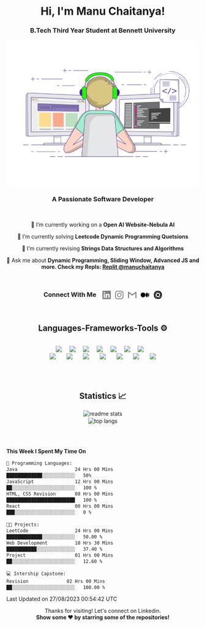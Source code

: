 <!-- Heading -->
<h1 align="center">Hi, I'm Manu Chaitanya!</h1>
<h3 align="center">B.Tech Third Year Student at Bennett University</h3>
<p align = "center"> <img  title="Manu Chaitanya" alt="Manu Chaitanya" width="600" src="./logos/animation.gif" /> </p>

<h3 align="center">A Passionate Software Developer </h3>

<br/>


<!-- About -->
<div align="center">
 
 🔭 I’m currently working on a **Open AI Website-Nebula AI**

 🦾 I’m currently solving **Leetcode Dynamic Programming Quetsions**
 
 🌱 I’m currently revising **Strings Data Structures and Algorithms**

 💬 Ask me about **Dynamic Programming, Sliding Window, Advanced JS and more. Check my Repls: [Replit @manuchaitanya](https://replit.com/@ManuChaitanya)**

</div>

 
<br/>


 <!-- Connect -->
 <h3 align = "center">
  Connect With Me &nbsp;&nbsp;
  <a href="www.linkedin.com/in/manuchaitanya"><img align="center" title="LinkedIn - Manu Chaitanya" alt="LinkedIn" width="22px" src="./logos/linkedin.svg" /></a>&nbsp;&nbsp;
  <a href="https://www.instagram.com/m7chaitanya/"><img align="center" title="Instagram - Manu Chaitanya" alt="Instagram" width="22px" src="./logos/instagram.svg" /></a>&nbsp;&nbsp;
  <a href="mailto:root2924100@gmail.com"><img align="center" title="Mail - Manu Chaitanya" alt="Mail" width="22px" src="./logos/gmail.svg" /></a>&nbsp;&nbsp;
  <a href="https://medium.com/@manuchaitanya"><img align="center" title="Medium - Manu Chaitanya" alt="Medium" width="22px" src="./logos/medium-icon-svgrepo-com.svg" /></a>&nbsp;&nbsp;
  <a href="https://replit.com/@ManuChaitanya"><img align="center" title="Replit - Manu Chaitanya" alt="Replit" width="22px" src="./logos/replit.svg" /></a>
</h3>


<br>


 <!-- Language Framework -->
<h2 align="center">Languages-Frameworks-Tools ⚙️ </h2>
<br/>
<div align="center">
    <img src="https://skillicons.dev/icons?i=java" />&nbsp;&nbsp;&nbsp;&nbsp;
    <img src="https://skillicons.dev/icons?i=html" />&nbsp;&nbsp;&nbsp;&nbsp;
    <img src="https://skillicons.dev/icons?i=css" />&nbsp;&nbsp;&nbsp;&nbsp;
    <img src="https://skillicons.dev/icons?i=javascript" />&nbsp;&nbsp;&nbsp;&nbsp;
    <img src="https://skillicons.dev/icons?i=bootstrap" />&nbsp;&nbsp;&nbsp;&nbsp;
    <img src="https://skillicons.dev/icons?i=mysql" />&nbsp;&nbsp;&nbsp;&nbsp;
    <img src="https://skillicons.dev/icons?i=php" />&nbsp;&nbsp;&nbsp;&nbsp;
 <br/>
    <img src="https://skillicons.dev/icons?i=react" />&nbsp;&nbsp;&nbsp;&nbsp;&nbsp;&nbsp;
    <img src="https://skillicons.dev/icons?i=mongodb" />&nbsp;&nbsp;&nbsp;&nbsp;&nbsp;&nbsp;
    <img src="https://skillicons.dev/icons?i=nodejs" />&nbsp;&nbsp;&nbsp;&nbsp;&nbsp;&nbsp;
    <img src="https://skillicons.dev/icons?i=express" />&nbsp;&nbsp;&nbsp;&nbsp;&nbsp;&nbsp;
    <img src="https://skillicons.dev/icons?i=vscode" />&nbsp;&nbsp;&nbsp;&nbsp;&nbsp;&nbsp;
    <img src="https://skillicons.dev/icons?i=git" />&nbsp;&nbsp;&nbsp;&nbsp;&nbsp;&nbsp;
    <img src="https://skillicons.dev/icons?i=github" />
</div>


<br/><br/>


<!-- Statistics -->
<h2 align="center">Statistics 📈</h2>
<div align=center>
  <img width=600 src="https://github-readme-stats-salesp07.vercel.app/api?username=manuchaitanya17&count_private=true&show_icons=true&theme=react&rank_icon=github&border_radius=10" alt="readme stats" />
 
 <br>
 
  <img width=600 align="center" src="https://github-readme-stats-salesp07.vercel.app/api/top-langs/?username=manuchaitanya17&langs_count=8&layout=compact&theme=react&border_radius=10&size_weight=1&count_weight=1&exclude_repo=github-readme-stats" alt="top langs" />
</div>


<br/><br/>

**This Week I Spent My Time On** 

```text
💬 Programming Languages: 
Java                     24 Hrs 00 Mins        █████████████░░░░░░░░░░░░   50% 
JavaScript               12 Hrs 00 Mins        ██░░░░░░░░░░░░░░░░░░░░░░░   100 %
HTML, CSS Revision       08 Hrs 00 Mins        █████████████████████████   100 % 
React                    00 Hrs 00 Mins        ███░░░░░░░░░░░░░░░░░░░░░░   0 % 

🐱‍💻 Projects:
LeetCode                 24 Hrs 00 Mins        █████████████░░░░░░░░░░░░   50.00 % 
Web Development          18 Hrs 30 Mins        ███████████░░░░░░░░░░░░░░   37.40 % 
Project                  01 Hrs 00 Mins        ██░░░░░░░░░░░░░░░░░░░░░░░   12.60 % 

💻 Intership Capstone: 
Revision              02 Hrs 00 Mins           ██░░░░░░░░░░░░░░░░░░░░░░░   100.00 % 
```
Last Updated on 27/08/2023 00:54:42 UTC

<p align="center">
    Thanks for visiting!
    Let's connect on Linkedin.
    <br>
    <b>
      Show some ❤️ by starring some of the repositories!
    </b>
</p>

<br/>


